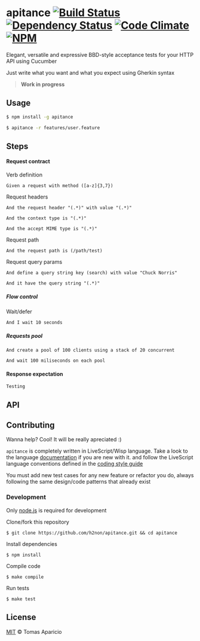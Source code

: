 # apitance [![Build Status](https://api.travis-ci.org/h2non/apitance.svg?branch=master)][travis] [![Dependency Status](https://gemnasium.com/h2non/apitance.svg)][gemnasium] [![Code Climate](https://codeclimate.com/github/h2non/apitance/badges/gpa.svg)](https://codeclimate.com/github/h2non/apitance)  [![NPM](https://img.shields.io/npm/v/apitance.svg)][npm]

<!--
![Downloads](https://img.shields.io/npm/dm/apitance.svg)
-->

Elegant, versatile and expressive BBD-style acceptance tests for your HTTP API using Cucumber

Just write what you want and what you expect using Gherkin syntax

> **Work in progress**

## Usage

```bash
$ npm install -g apitance
```

```bash
$ apitance -r features/user.feature
```

## Steps

#### Request contract

Verb definition
```gherkin
Given a request with method ([a-z]{3,7})
```

Request headers
```gherkin
And the request header "(.*)" with value "(.*)"
```
```gherkin
And the context type is "(.*)"
```
```gherkin
And the accept MIME type is "(.*)"
```

Request path
```gherkin
And the request path is (/path/test)
```

Request query params
```gherkin
And define a query string key (search) with value "Chuck Norris"
```
```gherkin
And it have the query string "(.*)"
```

##### Flow control

Wait/defer
```gherkin
And I wait 10 seconds
```

##### Requests pool

```gherkin
And create a pool of 100 clients using a stack of 20 concurrent
```
```gherkin
And wait 100 miliseconds on each pool
```

#### Response expectation

```
Testing
```

## API

## Contributing

Wanna help? Cool! It will be really apreciated :)

`apitance` is completely written in LiveScript/Wisp language.
Take a look to the language [documentation][livescript] if you are new with it.
and follow the LiveScript language conventions defined in the [coding style guide][coding-style]

You must add new test cases for any new feature or refactor you do,
always following the same design/code patterns that already exist

### Development

Only [node.js](http://nodejs.org) is required for development

Clone/fork this repository
```
$ git clone https://github.com/h2non/apitance.git && cd apitance
```

Install dependencies
```
$ npm install
```

Compile code
```
$ make compile
```

Run tests
```
$ make test
```

## License

[MIT](http://opensource.org/licenses/MIT) © Tomas Aparicio

[livescript]: http://livescript.net
[coding-style]: https://github.com/gkz/LiveScript-style-guide
[travis]: http://travis-ci.org/h2non/apitance
[gemnasium]: https://gemnasium.com/h2non/apitance
[npm]: http://npmjs.org/package/apitance
[glob]: https://github.com/isaacs/node-glob

